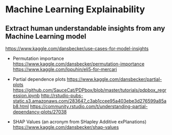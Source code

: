 # Machine Learning Explainability

## Extract human understandable insights from any Machine Learning model
https://www.kaggle.com/dansbecker/use-cases-for-model-insights

* Permutation importance
https://www.kaggle.com/dansbecker/permutation-importance
https://www.kaggle.com/lopuhin/eli5-for-mercari

* Partial dependence plots
https://www.kaggle.com/dansbecker/partial-plots
https://github.com/SauceCat/PDPbox/blob/master/tutorials/pdpbox_regression.ipynb
http://rstudio-pubs-static.s3.amazonaws.com/283647_c3ab1ccee95a403ebe3d276599a85ab8.html
https://community.rstudio.com/t/understanding-partial-dependancy-plots/27038

* SHAP Values (an acronym from SHapley Additive exPlanations)
https://www.kaggle.com/dansbecker/shap-values
